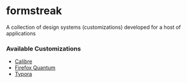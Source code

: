 # formstreak

A collection of design systems (customizations) developed for a host of applications 


### Available Customizations

- [Calibre](./calibre/README.md)
- [Firefox Quantum](./firefox-quantum/README.md)
- [Typora](./typora/README.md)
